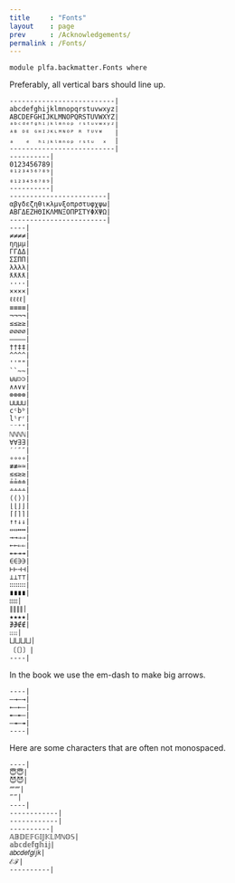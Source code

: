 ```yaml
---
title     : "Fonts"
layout    : page
prev      : /Acknowledgements/
permalink : /Fonts/
---
```


```
module plfa.backmatter.Fonts where
```

Preferably, all vertical bars should line up.

    --------------------------|
    abcdefghijklmnopqrstuvwxyz|
    ABCDEFGHIJKLMNOPQRSTUVWXYZ|
    ᵃᵇᶜᵈᵉᶠᵍʰⁱʲᵏˡᵐⁿᵒᵖ ʳˢᵗᵘᵛʷˣʸᶻ|
    ᴬᴮ ᴰᴱ ᴳᴴᴵᴶᴷᴸᴹᴺᴼᴾ ᴿ ᵀᵁⱽᵂ   |
    ₐ   ₑ  ₕᵢⱼₖₗₘₙₒₚ ᵣₛₜᵤ  ₓ  |
    --------------------------|
    ----------|
    0123456789|
    ⁰¹²³⁴⁵⁶⁷⁸⁹|
    ₀₁₂₃₄₅₆₇₈₉|
    ----------|
    ------------------------|
    αβγδεζηθικλμνξοπρστυφχψω|
    ΑΒΓΔΕΖΗΘΙΚΛΜΝΞΟΠΡΣΤΥΦΧΨΩ|
    ------------------------|
    ----|
    ≠≠≠≠|
    ηημμ|
    ΓΓΔΔ|
    ΣΣΠΠ|
    λλλλ|
    ƛƛƛƛ|
    ····|
    ××××|
    ℓℓℓℓ|
    ≡≡≡≡|
    ¬¬¬¬|
    ≤≤≥≥|
    ∅∅∅∅|
    ————|
    ††‡‡|
    ^^^^|
    ''""|
    ``~~|
    ⊎⊎⊃⊃|
    ∧∧∨∨|
    ⊗⊗⊗⊗|
    ⊔⊔⊔⊔|
    cᶜbᵇ|
    lˡrʳ|
    ⁻⁻⁺⁺|
    ℕℕℕℕ|
    ∀∀∃∃|
    ′′″″|
    ∘∘∘∘|
    ‌≢≢≃≃|
    ≲≲≳≳|
    ≟≟≐≐|
    ∸∸∸∸|
    ⟨⟨⟩⟩|
    ⌊⌊⌋⌋|
    ⌈⌈⌉⌉|
    ↑↑↓↓|
    ⇔⇔↔↔|
    →→⇒⇒|
    ←←⇐⇐|
    ↞↞↠↠|
    ∈∈∋∋|
    ⊢⊢⊣⊣|
    ⊥⊥⊤⊤|
    ∷∷∷∷|
    ∎∎∎∎|
    ⦂⦂⦂⦂|
    ∥∥∥∥|
    ★★★★|
    ∌∌∉∉|
    ⨟⨟⨟⨟|
    ⨆⨆⨆⨆|
    〔〔〕〕|
    ----|

In the book we use the em-dash to make big arrows.

    ----|
    —→—→|
    ←—←—|
    ↞—↞—|
    —↠—↠|
    ----|

Here are some characters that are often not monospaced.

    ----|
    😇😇|
    😈😈|
    ⁗⁗|
    ‴‴|
    ----|
    ------------|
    ------------|
    ----------|
    𝔸𝔹𝔻𝔼𝔽𝔾𝕀𝕁𝕂𝕃𝕄ℕ𝕆𝕊|
    𝕒𝕓𝕔𝕕𝕖𝕗𝕘𝕙𝕚𝕛|
    𝑎𝑏𝑐𝑑𝑒𝑓𝑔𝑖𝑗𝑘|
    ℰℱ|
    ----------|

